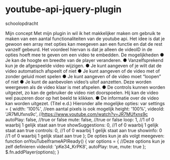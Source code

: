 # youtube-api-jquery-plugin
schoolopdracht


Mijn concept
Met mijn plugin in wil ik het makkelijker maken om gebruik te maken van een aantal
functionaliteiten van de youtube api. Het idee is dat je gewoon een array met opties kan
meegeven aan een functie en dat de rest vanzelf gebeurd. Het voordeel hiervan is dat je alleen
de videoID in de opties hoeft mee te geven om een video te embedden.
De mogelijkheden
● Je kan de hoogte en breedte van de player veranderen.
● Vanzelfsprekend kun je de afgespeelde video wijzigen.
● Je kunt aangeven of je wilt dat de video automatisch afspeelt of niet
● Je kunt aangeven of de video met of zonder geluid moet spelen
● Je kunt aangeven of de video moet “loopen” of niet
● Je kunt de aanbevolen video’s uitof
aanzetten. Deze worden weergeven als de video
klaar is met afspelen.
● De controls kunnen worden uitgezet, zo kan de gebruiker de video niet doorspoelen. Hij
kan de video wel pauzeren door op het beeld te klikken.
● De informatie over de video kan worden uitgezet. (Titel e.d.)
Hieronder alle mogelijke opties:
var settings = {
width: '100%', //een aantal pixels is ook mogelijk
height: '100%',
videoId: 'JR7MUfxns9c', //https://www.youtube.com/watch?v=JR7MUfxns9c
autoPlay: false, //true or false
mute: false, //true or false
loop: 1, //1 of 0 waarbij 1 gelijk staat aan true
showSuggestions: 0, //1 of 0 waarbij 1 gelijk staat aan true
controls: 0, //1 of 0 waarbij 1 gelijk staat aan true
showinfo: 0 //1 of 0 waarbij 1 gelijk staat aan true
};
De opties kun je als volgt meegeven:
function onYouTubeIframeAPIReady() {
var options = {
//Deze options kun je zelf definieren
videoId: 'pKe34_KrPK8',
autoPlay: true,
mute: true
};
$.fn.addPlayer(options);
}
